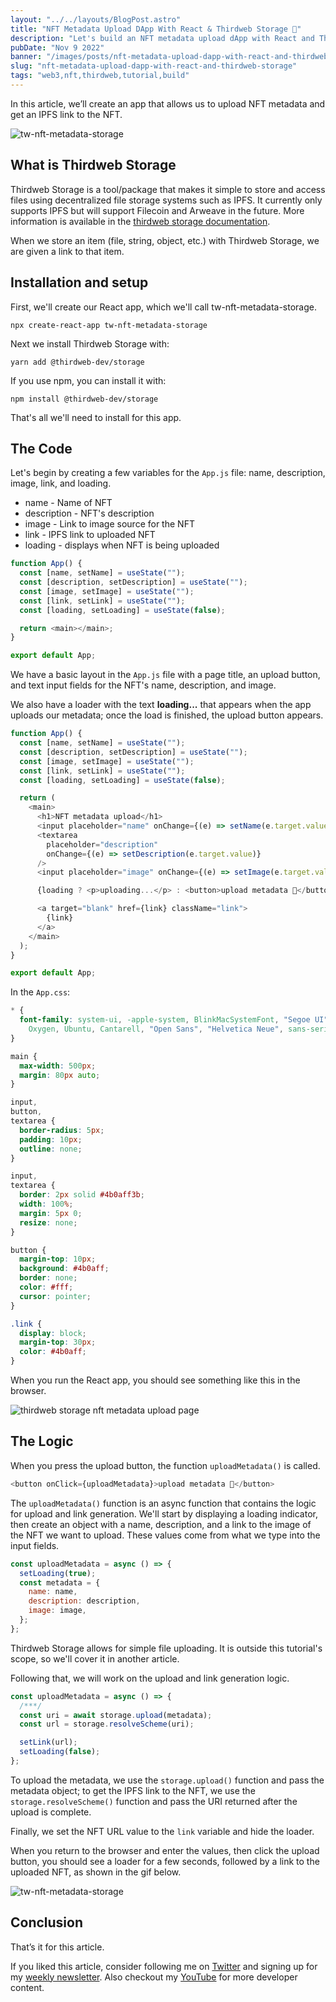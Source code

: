 ```yaml
---
layout: "../../layouts/BlogPost.astro"
title: "NFT Metadata Upload DApp With React & Thirdweb Storage 🔐"
description: "Let's build an NFT metadata upload dApp with React and Thirdweb Storage"
pubDate: "Nov 9 2022"
banner: "/images/posts/nft-metadata-upload-dapp-with-react-and-thirdweb-storage.png"
slug: "nft-metadata-upload-dapp-with-react-and-thirdweb-storage"
tags: "web3,nft,thirdweb,tutorial,build"
---
```


In this article, we’ll create an app that allows us to upload NFT metadata and get an IPFS link to the NFT.

![tw-nft-metadata-storage](https://user-images.githubusercontent.com/55645613/200696024-55ca5f10-7e34-4ce3-bc0e-9ccf93133d5f.gif)

## What is Thirdweb Storage

Thirdweb Storage is a tool/package that makes it simple to store and access files using decentralized file storage systems such as IPFS. It currently only supports IPFS but will support Filecoin and Arweave in the future. More information is available in the [thirdweb storage documentation](https://portal.thirdweb.com/storage).

When we store an item (file, string, object, etc.) with Thirdweb Storage, we are given a link to that item.

## Installation and setup

First, we'll create our React app, which we'll call tw-nft-metadata-storage.

```
npx create-react-app tw-nft-metadata-storage
```

Next we install Thirdweb Storage with:

```
yarn add @thirdweb-dev/storage
```

If you use npm, you can install it with:

```
npm install @thirdweb-dev/storage
```

That's all we'll need to install for this app.

## The Code

Let's begin by creating a few variables for the `App.js` file: name, description, image, link, and loading.

- name - Name of NFT
- description - NFT's description
- image - Link to image source for the NFT
- link - IPFS link to uploaded NFT
- loading - displays when NFT is being uploaded

```javascript
function App() {
  const [name, setName] = useState("");
  const [description, setDescription] = useState("");
  const [image, setImage] = useState("");
  const [link, setLink] = useState("");
  const [loading, setLoading] = useState(false);

  return <main></main>;
}

export default App;
```

We have a basic layout in the `App.js` file with a page title, an upload button, and text input fields for the NFT's name, description, and image.

We also have a loader with the text **loading...** that appears when the app uploads our metadata; once the load is finished, the upload button appears.

```javascript
function App() {
  const [name, setName] = useState("");
  const [description, setDescription] = useState("");
  const [image, setImage] = useState("");
  const [link, setLink] = useState("");
  const [loading, setLoading] = useState(false);

  return (
    <main>
      <h1>NFT metadata upload</h1>
      <input placeholder="name" onChange={(e) => setName(e.target.value)} />
      <textarea
        placeholder="description"
        onChange={(e) => setDescription(e.target.value)}
      />
      <input placeholder="image" onChange={(e) => setImage(e.target.value)} />

      {loading ? <p>uploading...</p> : <button>upload metadata 🚀</button>}

      <a target="blank" href={link} className="link">
        {link}
      </a>
    </main>
  );
}

export default App;
```

In the `App.css`:

```css
* {
  font-family: system-ui, -apple-system, BlinkMacSystemFont, "Segoe UI", Roboto,
    Oxygen, Ubuntu, Cantarell, "Open Sans", "Helvetica Neue", sans-serif;
}

main {
  max-width: 500px;
  margin: 80px auto;
}

input,
button,
textarea {
  border-radius: 5px;
  padding: 10px;
  outline: none;
}

input,
textarea {
  border: 2px solid #4b0aff3b;
  width: 100%;
  margin: 5px 0;
  resize: none;
}

button {
  margin-top: 10px;
  background: #4b0aff;
  border: none;
  color: #fff;
  cursor: pointer;
}

.link {
  display: block;
  margin-top: 30px;
  color: #4b0aff;
}
```

When you run the React app, you should see something like this in the browser.

![thirdweb storage nft metadata upload page](https://user-images.githubusercontent.com/55645613/200690888-a21916cd-d454-4484-b7e0-3de842936722.png)

## The Logic

When you press the upload button, the function `uploadMetadata()` is called.

```javascript
<button onClick={uploadMetadata}>upload metadata 🚀</button>
```

The `uploadMetadata()` function is an async function that contains the logic for upload and link generation. We'll start by displaying a loading indicator, then create an object with a name, description, and a link to the image of the NFT we want to upload. These values come from what we type into the input fields.

```javascript
const uploadMetadata = async () => {
  setLoading(true);
  const metadata = {
    name: name,
    description: description,
    image: image,
  };
};
```

Thirdweb Storage allows for simple file uploading. It is outside this tutorial's scope, so we'll cover it in another article.

Following that, we will work on the upload and link generation logic.

```javascript
const uploadMetadata = async () => {
  /***/
  const uri = await storage.upload(metadata);
  const url = storage.resolveScheme(uri);

  setLink(url);
  setLoading(false);
};
```

To upload the metadata, we use the `storage.upload()` function and pass the metadata object; to get the IPFS link to the NFT, we use the `storage.resolveScheme()` function and pass the URI returned after the upload is complete.

Finally, we set the NFT URL value to the `link` variable and hide the loader.

When you return to the browser and enter the values, then click the upload button, you should see a loader for a few seconds, followed by a link to the uploaded NFT, as shown in the gif below.

![tw-nft-metadata-storage](https://user-images.githubusercontent.com/55645613/200696024-55ca5f10-7e34-4ce3-bc0e-9ccf93133d5f.gif)

## Conclusion

That’s it for this article.

If you liked this article, consider following me on [Twitter](https://twitter.com/langford_dev) and signing up for my [weekly newsletter](https://www.getrevue.co/profile/langford_dev). Also checkout my [YouTube](https://www.youtube.com/@TheSuperDev) for more developer content.
